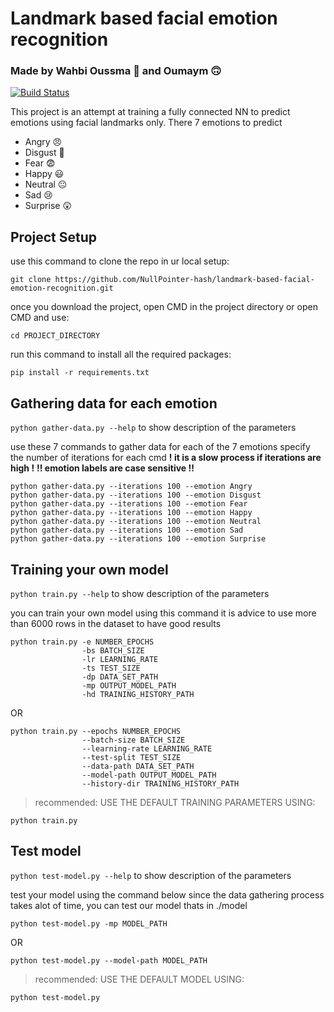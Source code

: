 # Landmark based facial emotion recognition 
### Made by Wahbi Oussma 😤 and Oumaym 🙃

[![Build Status](https://travis-ci.org/joemccann/dillinger.svg?branch=master)](https://travis-ci.org/joemccann/dillinger)

This project is an attempt at training a fully connected NN to predict emotions using facial landmarks only.
There 7 emotions to predict

- Angry 😠
- Disgust 🤢
- Fear 😨
- Happy 😃
- Neutral 😐
- Sad 😢
- Surprise 😲

## Project Setup

use this command to clone the repo in ur local setup:
```
git clone https://github.com/NullPointer-hash/landmark-based-facial-emotion-recognition.git
```
once you download the project, open CMD in the project directory or open CMD and use:
```
cd PROJECT_DIRECTORY
```
run this command to install all the required packages:
```
pip install -r requirements.txt
```
## Gathering data for each emotion
```python gather-data.py --help``` to show description of the parameters

use these 7 commands to gather data for each of the 7 emotions
specify the number of iterations for each cmd
**! it is a slow process if iterations are high !**
**!! emotion labels are case sensitive !!**

```
python gather-data.py --iterations 100 --emotion Angry
python gather-data.py --iterations 100 --emotion Disgust
python gather-data.py --iterations 100 --emotion Fear
python gather-data.py --iterations 100 --emotion Happy
python gather-data.py --iterations 100 --emotion Neutral
python gather-data.py --iterations 100 --emotion Sad
python gather-data.py --iterations 100 --emotion Surprise
```

## Training your own model

```python train.py --help``` to show description of the parameters

you can train your own model using this command
it is advice to use more than 6000 rows in the dataset to have good results
```
python train.py -e NUMBER_EPOCHS
                -bs BATCH_SIZE 
                -lr LEARNING_RATE 
                -ts TEST_SIZE
                -dp DATA_SET_PATH
                -mp OUTPUT_MODEL_PATH
                -hd TRAINING_HISTORY_PATH
```

OR

```
python train.py --epochs NUMBER_EPOCHS
                --batch-size BATCH_SIZE 
                --learning-rate LEARNING_RATE 
                --test-split TEST_SIZE
                --data-path DATA_SET_PATH
                --model-path OUTPUT_MODEL_PATH
                --history-dir TRAINING_HISTORY_PATH
```

> recommended: USE THE DEFAULT TRAINING PARAMETERS USING:
```
python train.py
```

## Test model

```python test-model.py --help``` to show description of the parameters

test your model using the command below
since the data gathering process takes alot of time, you can test our model thats in ./model

```
python test-model.py -mp MODEL_PATH
```

OR 

```
python test-model.py --model-path MODEL_PATH
```


> recommended: USE THE DEFAULT MODEL USING:
```
python test-model.py
```

